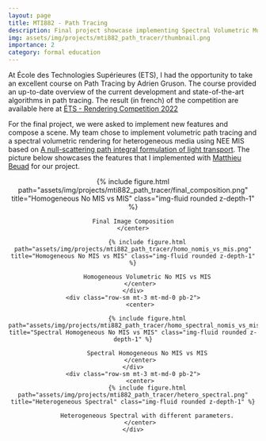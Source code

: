 ```yaml
---
layout: page
title: MTI882 - Path Tracing
description: Final project showcase implementing Spectral Volumetric Multiple Importance Sampling Non-Exponential Scheme (MIS NES)
img: assets/img/projects/mti882_path_tracer/thumbnail.png
importance: 2
category: formal education
---
```


At École des Technologies Supérieures (ETS), I had the opportunity to take an excellent course on Path Tracing by Adrien Gruson. The course provided an up-to-date overview of the current development and state-of-the-art algorithms in path tracing. The result (in french) of the competition are available here at [ÉTS - Rendering Competition 2022](https://profs.etsmtl.ca/agruson/competition/2022/)

For the final project, we were asked to implement new features and compose a scene. My team chose to implement volumetric path tracing and a spectral volumetric rendering for heterogeneous media using NEE MIS based on [A null-scattering path integral formulation of light transport](https://dl.acm.org/doi/pdf/10.1145/3306346.3323025). The picture below showcases the features that I implemented with [Matthieu Beuad](https://www.linkedin.com/in/matthieu-beaud/) for our project.

<div class="row-sm mt-3 mt-md-0 pb-2">
    <center>
    {% include figure.html path="assets/img/projects/mti882_path_tracer/final_composition.png" title="Homogeneous No MIS vs MIS" class="img-fluid rounded z-depth-1" %}
    
    Final Image Composition
    </center>
</div>

<div class="row">
    <div class="row-sm mt-3 mt-md-0 pb-2">
        <center>

            {% include figure.html path="assets/img/projects/mti882_path_tracer/homo_nomis_vs_mis.png" title="Homogeneous No MIS vs MIS" class="img-fluid rounded z-depth-1" %}
            
            Homogeneous Volumetric No MIS vs MIS
        </center>
    </div>
    <div class="row-sm mt-3 mt-md-0 pb-2">
        <center>

            {% include figure.html path="assets/img/projects/mti882_path_tracer/homo_spectral_nomis_vs_mis.png" title="Spectral Homogeneous No MIS vs MIS" class="img-fluid rounded z-depth-1" %}

            Spectral Homogeneous No MIS vs MIS
        </center>
    </div>
    <div class="row-sm mt-3 mt-md-0 pb-2">
        <center>
            {% include figure.html path="assets/img/projects/mti882_path_tracer/hetero_spectral.png" title="Heterogeneous Spectral" class="img-fluid rounded z-depth-1" %}

            Heterogeneous Spectral with different parameters.
        </center>
    </div>
</div>